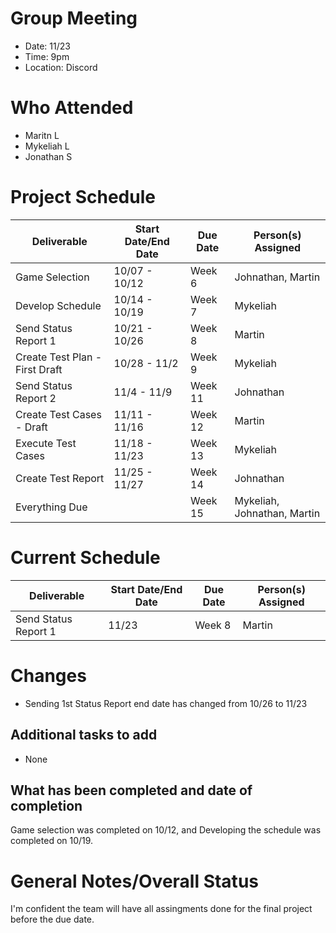 # Group Meeting

* Date: 11/23
* Time: 9pm
* Location: Discord

# Who Attended

* Maritn L
* Mykeliah L
* Jonathan S

# Project Schedule

| Deliverable | Start Date/End Date | Due Date | Person(s) Assigned |
|-|-|-|-|
| Game Selection | 10/07 - 10/12 | Week 6  | Johnathan, Martin |
| Develop Schedule | 10/14 - 10/19 | Week 7  |Mykeliah| 
| Send Status Report 1 | 10/21 - 10/26 | Week 8  | Martin |
| Create Test Plan - First Draft | 10/28 - 11/2 | Week 9  | Mykeliah |
| Send Status Report 2 | 11/4 - 11/9 | Week 11  |Johnathan |
| Create Test Cases - Draft | 11/11 - 11/16 | Week 12  | Martin | 
| Execute Test Cases | 11/18 - 11/23 | Week 13  | Mykeliah | 
| Create Test Report | 11/25 - 11/27 | Week 14  | Johnathan | 
| Everything Due | | Week 15  | Mykeliah, Johnathan, Martin | 

# Current Schedule

| Deliverable | Start Date/End Date | Due Date | Person(s) Assigned |
|-|-|-|-|
| Send Status Report 1 | 11/23 | Week 8  | Martin |

# Changes

* Sending 1st Status Report end date has changed from 10/26 to 11/23

## Additional tasks to add

* None

## What has been completed and date of completion

Game selection was completed on 10/12, and Developing the schedule was
completed on 10/19.

# General Notes/Overall Status

I'm confident the team will have all assingments done for the final
project before the due date.
